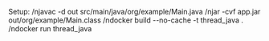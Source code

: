 Setup:
/njavac -d out src/main/java/org/example/Main.java
/njar -cvf app.jar out/org/example/Main.class
/ndocker build --no-cache -t thread_java .
/ndocker run thread_java
